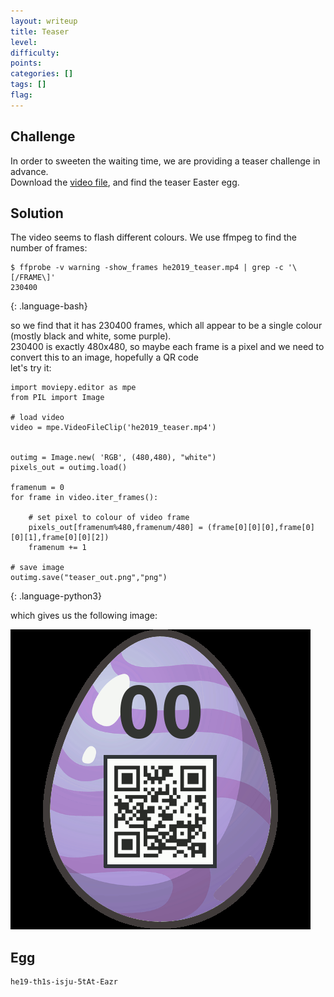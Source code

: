 ```yaml
---
layout: writeup
title: Teaser
level: 
difficulty: 
points: 
categories: []
tags: []
flag: 
---
```

## Challenge

In order to sweeten the waiting time, we are providing a teaser
challenge in advance.  
Download the [video file](writeupfiles/he2019_teaser.mp4), and find the
teaser Easter egg.

## Solution

The video seems to flash different colours. We use ffmpeg to find the
number of frames:

    $ ffprobe -v warning -show_frames he2019_teaser.mp4 | grep -c '\[/FRAME\]'
    230400
{: .language-bash}

so we find that it has 230400 frames, which all appear to be a single
colour (mostly black and white, some purple).  
230400 is exactly 480x480, so maybe each frame is a pixel and we need to
convert this to an image, hopefully a QR code  
let's try it:

    
    import moviepy.editor as mpe
    from PIL import Image
    
    # load video
    video = mpe.VideoFileClip('he2019_teaser.mp4')
    
    
    outimg = Image.new( 'RGB', (480,480), "white")
    pixels_out = outimg.load()
    
    framenum = 0
    for frame in video.iter_frames():
    
        # set pixel to colour of video frame
        pixels_out[framenum%480,framenum/480] = (frame[0][0][0],frame[0][0][1],frame[0][0][2])
        framenum += 1
    
    # save image
    outimg.save("teaser_out.png","png")
{: .language-python3}

which gives us the following image:

![](writeupfiles/teaser_out.png)

## Egg

    he19-th1s-isju-5tAt-Eazr

